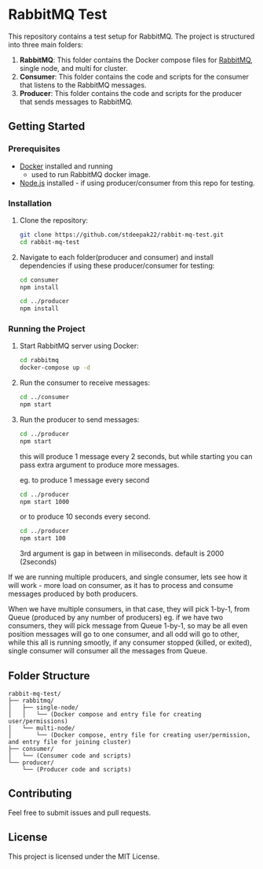 # RabbitMQ Test

This repository contains a test setup for RabbitMQ. The project is structured into three main folders:

1. **RabbitMQ**: This folder contains the Docker compose files for [RabbitMQ](https://www.rabbitmq.com/), single node, and multi for cluster.
2. **Consumer**: This folder contains the code and scripts for the consumer that listens to the RabbitMQ messages.
3. **Producer**: This folder contains the code and scripts for the producer that sends messages to RabbitMQ.

## Getting Started

### Prerequisites

- [Docker](https://www.docker.com/get-started) installed and running
    - used to run RabbitMQ docker image.
- [Node.js](https://nodejs.org/) installed  - if using producer/consumer from this repo for testing.

### Installation

1. Clone the repository:
    ```sh
    git clone https://github.com/stdeepak22/rabbit-mq-test.git
    cd rabbit-mq-test
    ```

2. Navigate to each folder(producer and consumer) and install dependencies if using these producer/consumer for testing:
    ```sh
    cd consumer
    npm install

    cd ../producer
    npm install
    ```

### Running the Project

1. Start RabbitMQ server using Docker:
    ```sh
    cd rabbitmq
    docker-compose up -d
    ```
2. Run the consumer to receive messages:
    ```sh
    cd ../consumer
    npm start
    ```
3. Run the producer to send messages:
    ```sh
    cd ../producer
    npm start
    ```
    this will produce 1 message every 2 seconds, but while starting you can pass extra argument to produce more messages.
    
    eg. to produce 1 message every second
    ```sh
    cd ../producer
    npm start 1000
    ```
    or to produce 10 seconds every second.
    ```sh
    cd ../producer
    npm start 100
    ```

    3rd argument is gap in between in miliseconds. default is 2000 (2seconds) 

If we are running multiple producers, and single consumer, lets see how it will work - more load on consumer, as it has to process and consume messages produced by both producers.

When we have multiple consumers, in that case, they will pick 1-by-1, from Queue (produced by any number of producers) eg. if we have two consumers, they will pick message from Queue 1-by-1, so may be all even position messages will go to one consumer, and all odd will go to other, while this all is running smootly, if any consumer stopped (killed, or exited), single consumer will consumer all the messages from Queue.

## Folder Structure

```
rabbit-mq-test/
├── rabbitmq/
│   ├── single-node/
│   │   └── (Docker compose and entry file for creating user/permissions)
│   └── multi-node/
│       └── (Docker compose, entry file for creating user/permission, and entry file for joining cluster)
├── consumer/
│   └── (Consumer code and scripts)
└── producer/
    └── (Producer code and scripts)
```

## Contributing

Feel free to submit issues and pull requests.

## License

This project is licensed under the MIT License.
